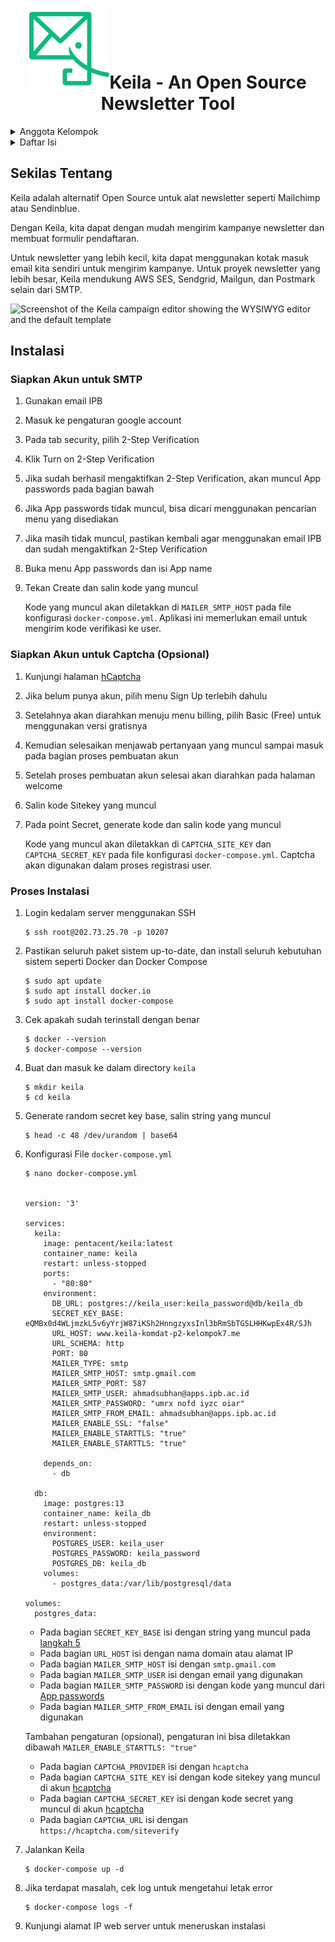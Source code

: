 <h1 align="center"><img src="./logo.svg" alt="The Keila logo is a stylized elephant">Keila - An Open Source Newsletter Tool</h1>

<details>
  <summary>Anggota Kelompok</summary>
  <ul>
    <li>G6401221021 - Maulana Ahmad Baihaqi</li>
    <li>G6401221023 - Ahmad Subhan Daryhadi</li>
    <li>G6401221027 - Dicky Anugrah</li>
    <li>G6401221029 - Sri Arini Ismayasari</li>
    <li>G6401221054 - Raihana Luthfia</li>
  </ul>
</details>

<details>
  <summary>Daftar Isi</summary>
  <ol>
    <li><a href="#sekilas-tentang">Sekilas Tentang</a></li>
    <li><a href="#instalasi">Instalasi</a>
      <ul>
        <li><a href="#siapkan-akun-untuk-smtp">Siapkan Akun untuk SMTP</a></li>
        <li><a href="siapkan-akun-untuk-captcha-opsional">Siapkan Akun untuk Captcha</a></li>
        <li><a href="#proses-instalasi">Proses Instalasi</a></li>
      </ul>
    </li>
  </ol>
</details>

## Sekilas Tentang
Keila adalah alternatif Open Source untuk alat newsletter seperti Mailchimp atau Sendinblue.

Dengan Keila, kita dapat dengan mudah mengirim kampanye newsletter dan membuat formulir pendaftaran.

Untuk newsletter yang lebih kecil, kita dapat menggunakan kotak masuk email kita sendiri untuk mengirim kampanye. Untuk proyek newsletter yang lebih besar, Keila mendukung AWS SES, Sendgrid, Mailgun, dan Postmark selain dari SMTP.

![Screenshot of the Keila campaign editor showing the WYSIWYG editor and the default template](https://www.keila.io/_astro/keila-2024-05-01.BUp8L2VZ.png)

## Instalasi

### Siapkan Akun untuk SMTP
1.  Gunakan email IPB
2.  Masuk ke pengaturan google account
3.  Pada tab security, pilih 2-Step Verification
4.  Klik Turn on 2-Step Verification
5.  Jika sudah berhasil mengaktifkan 2-Step Verification, akan muncul App passwords pada bagian bawah
6.  Jika App passwords tidak muncul, bisa dicari menggunakan pencarian menu yang disediakan
7.  Jika masih tidak muncul, pastikan kembali agar menggunakan email IPB dan sudah mengaktifkan 2-Step Verification
8.  Buka menu App passwords dan isi App name
9.  Tekan Create dan salin kode yang muncul

    Kode yang muncul akan diletakkan di `MAILER_SMTP_HOST` pada file konfigurasi `docker-compose.yml`. Aplikasi ini memerlukan email untuk mengirim kode verifikasi ke user.

### Siapkan Akun untuk Captcha (Opsional)
1.  Kunjungi halaman [hCaptcha](https://www.hcaptcha.com/)
2.  Jika belum punya akun, pilih menu Sign Up terlebih dahulu
3.  Setelahnya akan diarahkan menuju menu billing, pilih Basic (Free) untuk menggunakan versi gratisnya
4.  Kemudian selesaikan menjawab pertanyaan yang muncul sampai masuk pada bagian proses pembuatan akun
5.  Setelah proses pembuatan akun selesai akan diarahkan pada halaman welcome
6.  <span id="sitekey">Salin kode Sitekey yang muncul</span>
7.  <span id="secret">Pada point Secret, generate kode dan salin kode yang muncul</span>

    Kode yang muncul akan diletakkan di `CAPTCHA_SITE_KEY` dan `CAPTCHA_SECRET_KEY` pada file konfigurasi `docker-compose.yml`. Captcha akan digunakan dalam proses registrasi user.

### Proses Instalasi

1.  Login kedalam server menggunakan SSH
    ```
    $ ssh root@202.73.25.70 -p 10207
    ```

2.  Pastikan seluruh paket sistem up-to-date, dan install seluruh kebutuhan sistem seperti Docker dan Docker Compose
    ```
    $ sudo apt update
    $ sudo apt install docker.io
    $ sudo apt install docker-compose
    ```

3.  Cek apakah sudah terinstall dengan benar
    ```
    $ docker --version
    $ docker-compose --version
    ```

4.  Buat dan masuk ke dalam directory `keila`
    ```
    $ mkdir keila
    $ cd keila
    ```

5.  <span id="langkah5">Generate random secret key base, salin string yang muncul</span>
    ```
    $ head -c 48 /dev/urandom | base64
    ```

6. Konfigurasi File `docker-compose.yml`
    ```
    $ nano docker-compose.yml


    version: '3'

    services:
      keila:
        image: pentacent/keila:latest
        container_name: keila
        restart: unless-stopped
        ports:
          - "80:80"
        environment:
          DB_URL: postgres://keila_user:keila_password@db/keila_db
          SECRET_KEY_BASE: eQMBx0d4WLjmzkL5v6yYrjW87iKSh2HnngzyxsInl3bRmSbTGSLHHKwpEx4R/SJh
          URL_HOST: www.keila-komdat-p2-kelompok7.me
          URL_SCHEMA: http
          PORT: 80
          MAILER_TYPE: smtp
          MAILER_SMTP_HOST: smtp.gmail.com
          MAILER_SMTP_PORT: 587
          MAILER_SMTP_USER: ahmadsubhan@apps.ipb.ac.id
          MAILER_SMTP_PASSWORD: "umrx nofd iyzc oiar"
          MAILER_SMTP_FROM_EMAIL: ahmadsubhan@apps.ipb.ac.id
          MAILER_ENABLE_SSL: "false"
          MAILER_ENABLE_STARTTLS: "true"
          MAILER_ENABLE_STARTTLS: "true"

        depends_on:
          - db

      db:
        image: postgres:13
        container_name: keila_db
        restart: unless-stopped
        environment:
          POSTGRES_USER: keila_user
          POSTGRES_PASSWORD: keila_password
          POSTGRES_DB: keila_db
        volumes:
          - postgres_data:/var/lib/postgresql/data

    volumes:
      postgres_data:
    ```
    - Pada bagian `SECRET_KEY_BASE` isi dengan string yang muncul pada [langkah 5](#langkah5)
    - Pada bagian `URL_HOST` isi dengan nama domain atau alamat IP
    - Pada bagian `MAILER_SMTP_HOST` isi dengan `smtp.gmail.com`
    - Pada bagian `MAILER_SMTP_USER` isi dengan email yang digunakan
    - Pada bagian `MAILER_SMTP_PASSWORD` isi dengan kode yang muncul dari [App passwords](#siapkan-akun-untuk-SMTP)
    - Pada bagian `MAILER_SMTP_FROM_EMAIL` isi dengan email yang digunakan
    
    <span>Tambahan pengaturan (opsional), pengaturan ini bisa diletakkan dibawah `MAILER_ENABLE_STARTTLS: "true"`</span>
    <ul>
      <li>Pada bagian <code>CAPTCHA_PROVIDER</code> isi dengan <code>hcaptcha</code></li>
      <li>Pada bagian <code>CAPTCHA_SITE_KEY</code> 
      isi dengan kode sitekey yang muncul di akun <a href="#sitekey">hcaptcha</a></li>
      <li>Pada bagian <code>CAPTCHA_SECRET_KEY</code> 
      isi dengan kode secret yang muncul di akun <a href="#secret">hcaptcha</a></li>
      <li>Pada bagian <code>CAPTCHA_URL</code> isi dengan <code>https://hcaptcha.com/siteverify</code></li>
    </ul>

7.  Jalankan Keila
    ```
    $ docker-compose up -d
    ```

8.  Jika terdapat masalah, cek log untuk mengetahui letak error
    ```
    $ docker-compose logs -f
    ```

9.  Kunjungi alamat IP web server untuk meneruskan instalasi